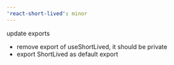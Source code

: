 ```yaml
---
'react-short-lived': minor
---
```


update exports
- remove export of useShortLived, it should be private
- export ShortLived as default export
